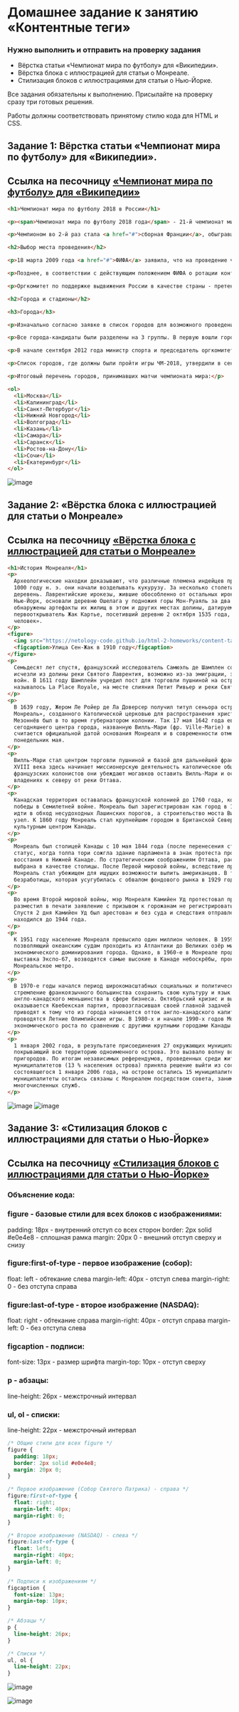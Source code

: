# Домашнее задание к занятию «Контентные теги»

### Нужно выполнить и отправить на проверку задания  

- Вёрстка статьи «Чемпионат мира по футболу» для «Википедии».  
- Вёрстка блока с иллюстрацией для статьи о Монреале.  
- Стилизация блоков с иллюстрациями для статьи о Нью-Йорке.
  
Все задания обязательны к выполнению. Присылайте на проверку сразу три готовых решения.

Работы должны соответствовать принятому стилю кода для HTML и CSS.


## Задание 1: Вёрстка статьи «Чемпионат мира по футболу» для «Википедии».

## Ссылка на песочницу [«Чемпионат мира по футболу» для «Википедии»](https://codepen.io/Byzgaev-I/pen/PwZBYXy)  

```html
<h1>Чемпионат мира по футболу 2018 в России</h1>

<p><span>Чемпионат мира по футболу 2018 года</span> - 21-й чемпионат мира (ЧМ) по футболу <a href="#">ФИФА</a>, финальная часть которого прошла в России с 14 июня по 15 июля 2018 года. Россия в первый раз в своей истории стала страной-хозяйкой мирового чемпионата по футболу, кроме того, он впервые проводился в Восточной Европе. Также в первый раз мундиаль проходил на территории сразу двух частей света - Европы и Азии. ЧМ-2018 проводился на 12 стадионах в 11 российских городах. Это первый чемпионат мира по футболу, на котором использовалась система видеопомощи арбитрам.</p>

<p>Чемпионом во 2-й раз стала <a href="#">сборная Франции</a>, обыгравшая в финале сборную Хорватии (4:2). Бронзовым призёром стала сборная Бельгии, победившая в матче за 3-е место сборную Англии (2:0). Финальный матч был сыгран 15 июля на стадионе «Лужники» в Москве. Чемпионат стал четвёртым подряд, который выиграла европейская сборная.</p>

<h2>Выбор места проведения</h2>

<p>18 марта 2009 года <a href="#">ФИФА</a> заявила, что на проведение чемпионатов 2018/2022 годов было принято 9 заявок, которые подали: Австралия, Англия, Индонезия, Мексика, Россия, США, Япония, Португалия и Испания (совместная заявка), Бельгия и Нидерланды (совместная заявка). Кроме того, Республика Корея и Катар объявили об участии только в выборах хозяина чемпионата мира 2022 года.</p>

<p>Позднее, в соответствии с действующим положением ФИФА о ротации континентов, из гонки за турнир 2018 года выбыли представители Азии, Австралии и Америки. Таким образом, исполком ФИФА выбирал из заявок России, Англии, а также совместных проектов Испании - Португалии и Бельгии - Нидерландов.</p>

<p>Оргкомитет по поддержке выдвижения России в качестве страны - претендента на право проведения чемпионата мира по футболу 2018/2022 годов возглавлял <a href="#">Игорь Шувалов</a>.</p>

<h2>Города и стадионы</h2>

<h3>Города</h3>

<p>Изначально согласно заявке в список городов для возможного проведения чемпионата мира вошло 14 населённых пунктов. Позднее губернатор Воронежской области Алексей Гордеев обратился к министру спорта России Виталию Мутко и президенту РФС Сергею Фурсенко с просьбой включить Воронеж в список городов-кандидатов, но «поезд уже ушёл». Один из стадионов планировалось построить в Подольске, городе-спутнике Москвы, однако в октябре 2011 года губернатор Московской области Борис Громов заявил, что «область вышла из заявки», отказавшись от строительства нового стадиона ввиду его нерентабельности (при этом идею администрации области о реконструкции/расширении имевшегося в Подольске стадиона организаторы отвергли).</p>

<p>Все города-кандидаты были разделены на 3 группы. В первую вошли города, полностью готовые к проведению игр, - это <a href="#">Москва</a>, <a href="#">Санкт-Петербург</a>, <a href="#">Казань</a>, <a href="#">Сочи</a> и <a href="#">Екатеринбург</a>. Во вторую - те, что «с большой вероятностью» будут готовы к турниру, <a href="#">Краснодар</a> и <a href="#">Самара</a>. В третью - те города, у которых «есть проблемы».</p>

<p>В начале сентября 2012 года министр спорта и председатель оргкомитета «Россия-2018» Виталий Мутко назвал 5 кандидатов на лишение права проведения матчей чемпионата мира (предполагалось из пяти городов оставить три в заявке): Саранск, Волгоград, Ярославль, Калининград и Ростов-на-Дону.</p>

<p>Список городов, где должны были пройти игры ЧМ-2018, утвердили в сентябре 2012 года. Точнее, 28 сентября был составлен, как казалось, согласованный список городов, принимающих чемпионат (в него не вошли Саранск и Ярославль). Однако, 29 сентября 2012 года в рамках телепередачи «Сегодня вечером с Андреем Малаховым» на Первом канале был озвучен изменённый список, ставший окончательным, - в итоге, матчи ЧМ-2018 не проводятся в Краснодаре и Ярославле.</p>

<p>Итоговый перечень городов, принимавших матчи чемпионата мира:</p>

<ol>
  <li>Москва</li>
  <li>Калининград</li>
  <li>Санкт-Петербург</li>
  <li>Нижний Новгород</li>
  <li>Волгоград</li>
  <li>Казань</li>
  <li>Самара</li>
  <li>Саранск</li>
  <li>Ростов-на-Дону</li>
  <li>Сочи</li>
  <li>Екатеринбург</li>
</ol>
```
![image](https://github.com/Byzgaev-I/content-tags/blob/main/Снимок%20экрана%202025-10-28%20в%2000.10.09.png)  

## Задание 2: «Вёрстка блока с иллюстрацией для статьи о Монреале»

## Ссылка на песочницу [«Вёрстка блока с иллюстрацией для статьи о Монреале»](https://codepen.io/Byzgaev-I/pen/yyeqLga) 

```html
<h1>История Монреаля</h1>
<p>
  Археологические находки доказывают, что различные племена индейцев проживали на острове Монреаль уже 4000 лет назад. К
  1000 году н. э. они начали возделывать кукурузу. За несколько столетий индейцы построили несколько укреплённых
  деревень. Лаврентийские ирокезы, жившие обособленно от остальных ирокезов, населявших территорию современного штата
  Нью-Йорк, основали деревню Ошелага у подножия горы Мон-Руаяль за два столетия до прибытия французов. Археологами
  обнаружены артефакты их жилищ в этом и других местах долины, датируемые по меньшей мере XIV веком. Французский
  первооткрыватель Жак Картье, посетивший деревню 2 октября 1535 года, оценил население Ошелаги как «превышающее тысячу
  человек».
</p>
<figure>
  <img src="https://netology-code.github.io/html-2-homeworks/content-tags/montreal-illustration/img/220px-St.JamesSt.-Montreal_-1910.jpg" alt="Монреаль начала XX века">
  <figcaption>Улица Сен-Жак в 1910 году</figcaption>
</figure> 
<p>
  Семьдесят лет спустя, французский исследователь Самюэль де Шамплен сообщил, что лаврентийские ирокезы и их поселения
  исчезли из долины реки Святого Лаврентия, возможно из-за эмиграции, эпидемии европейских болезней, или межплеменных
  войн. В 1611 году Шамплейн учредил пост для торговли пушниной на острове Монреаль, на месте, которое первоначально
  называлось La Place Royale, на месте слияния Петит Ривьер и реки Святого Лаврентия.
</p>
<p>
  В 1639 году, Жером Ле Ройер де Ла Доверсер получил титул сеньора острова Монреаль и главы общества «Нотр-Дам де
  Монреаль», созданного Католической церковью для распространения христианства среди местных жителей. Пол Шомеди де
  Мезоннёв был в то время губернатором колонии. Так 17 мая 1642 года евангелисты основали миссию-форт на месте
  сегодняшнего центра города, названную Вилль-Мари (фр. Ville-Marie) в честь Пресвятой Богородицы Девы Марии. Это число
  считается официальной датой основания Монреаля и в современности отмечается в купе с Днём Виктории в третий
  понедельник мая.
</p>
<p>
  Вилль-Мари стал центром торговли пушниной и базой для дальнейшей французской экспансии в Северной Америке. К началу
  XVIII века здесь начинает миссионерскую деятельность католическое общество Святого Сульпиция. Чтобы поддержать
  французских колонистов они убеждают могавков оставить Вилль-Мари и основать новое поселение в своих бывших охотничьих
  владениях к северу от реки Оттава.
</p>
<p>
  Канадская территория оставалась французской колонией до 1760 года, когда территории были переданы Великобритании после
  победы в Семилетней войне. Монреаль был зарегистрирован как город в 1832 году. Открытие канала Лашин позволило судам
  идти в обход несудоходных Лашинских порогов, а строительство моста Виктория сделало из Монреаля важный железнодорожный
  узел. К 1860 году Монреаль стал крупнейшим городом в Британской Северной Америке и бесспорным экономическим и
  культурным центром Канады.
</p>
<p>
  Монреаль был столицей Канады с 10 мая 1844 года (после перенесения столицы из Кингстона) по 1849 год, но потерял свой
  статус, когда толпа тори сожгла здание парламента в знак протеста против принятия закона о возмещении убытков
  восстания в Нижней Канаде. По стратегическим соображениям Оттава, расположенная в более удалённом районе страны, была
  выбрана в качестве столицы. После Первой мировой войны, вследствие принятия сухого закона в Соединённых Штатах,
  Монреаль стал убежищем для ищущих возможности выпить американцев. В то же время, в городе остро стояла проблема
  безработицы, которая усугубилась с обвалом фондового рынка в 1929 году и наступлением Великой депрессии.
</p>
<p>
  Во время Второй мировой войны, мэр Монреаля Камийен Уд протестовал против призыва в армию. 2 августа 1940 года он
  разместил в печати заявление с призывом к горожанам не регистрироваться в федеральном реестре всех мужчин и женщин.
  Спустя 2 дня Камийен Уд был арестован и без суда и следствия отправлен в трудовой лагерь для интернированных, где
  находился до 1944 года.
</p>
<p>
  К 1951 году население Монреаля превысило один миллион человек. В 1959 году был открыт Морской путь Святого Лаврентия,
  позволяющий океанским судам проходить из Атлантики до Великих озёр минуя Монреаль. Это со временем приведет к концу
  экономического доминирования города. Однако, в 1960-е в Монреале продолжается экономический рост: проводится всемирная
  выставка Экспо-67, возводятся самые высокие в Канаде небоскрёбы, прокладываются скоростные дороги и строится
  Монреальское метро.
</p>
<p>
  В 1970-е годы начался период широкомасштабных социальных и политических изменений. Основной их причиной стало
  стремление франкоязычного большинства сохранить свою культуру и язык на фоне традиционного преобладания
  англо-канадского меньшинства в сфере бизнеса. Октябрьский кризис и выборы 1976 года, в результате которых у власти
  оказывается Квебекская партия, провозгласившая своей главной задачей борьбу за государственный суверенитет Квебека,
  приводят к тому что из города начинается отток англо-канадского капитала и населения. В 1976 году в Монреале
  проводятся Летние Олимпийские игры. В 1980-х и начале 1990-х годов Монреаль испытывает замедление темпов
  экономического роста по сравнению с другими крупными городами Канады.
</p>
<p>
  1 января 2002 года, в результате присоединения 27 окружающих муниципалитетов, был образован единый город Монреаль,
  покрывающий всю территорию одноименного острова. Это вызвало волну возмущения у жителей ряда англоговорящих
  пригородов. По итогам независимых референдумов, проведенных среди жителей этих пригородов, в июне 2004 года, часть
  муниципалитетов (13 % населения острова) приняла решение выйти из состава единого Монреаля. В результате отделения,
  состоявшегося 1 января 2006 года, на острове остались 15 муниципалитетов, включая Монреаль. Тем не менее, отделившиеся
  муниципалитеты остались связаны с Монреалем посредством совета, занимающегося сбором налогов для оплаты услуг
  многочисленных служб.
</p>
```
![image](https://github.com/Byzgaev-I/content-tags/blob/main/Снимок%20экрана%202025-10-28%20в%2000.53.58.png)
![image](https://github.com/Byzgaev-I/content-tags/blob/main/222222.png)

## Задание 3: «Стилизация блоков с иллюстрациями для статьи о Нью-Йорке»

## Ссылка на песочницу [«Стилизация блоков с иллюстрациями для статьи о Нью-Йорке»](https://codepen.io/Byzgaev-I/pen/myVjdWv) 

### Объяснение кода: 

### figure - базовые стили для всех блоков с изображениями:  

padding: 18px - внутренний отступ со всех сторон
border: 2px solid #e0e4e8 - сплошная рамка
margin: 20px 0 - внешний отступ сверху и снизу

###  figure:first-of-type - первое изображение (собор):  

float: left - обтекание слева
margin-left: 40px - отступ слева
margin-right: 0 - без отступа справа

 ### figure:last-of-type - второе изображение (NASDAQ):  

float: right - обтекание справа
margin-right: 40px - отступ справа
margin-left: 0 - без отступа слева

###  figcaption - подписи:  

font-size: 13px - размер шрифта
margin-top: 10px - отступ сверху

### p - абзацы:  

line-height: 26px - межстрочный интервал  

### ul, ol - списки:  

line-height: 22px - межстрочный интервал  


```css
/* Общие стили для всех figure */
figure {
  padding: 18px;
  border: 2px solid #e0e4e8;
  margin: 20px 0;
}

/* Первое изображение (Собор Святого Патрика) - справа */
figure:first-of-type {
  float: right;
  margin-left: 40px;
  margin-right: 0;
}

/* Второе изображение (NASDAQ) - слева */
figure:last-of-type {
  float: left;
  margin-right: 40px;
  margin-left: 0;
}

/* Подписи к изображениям */
figcaption {
  font-size: 13px;
  margin-top: 10px;
}

/* Абзацы */
p {
  line-height: 26px;
}

/* Списки */
ul, ol {
  line-height: 22px;
}
```
![image](https://github.com/Byzgaev-I/content-tags/blob/main/Снимок%20экрана%202025-10-28%20в%2001.05.30.png)

![image](https://github.com/Byzgaev-I/content-tags/blob/main/33333.png)












